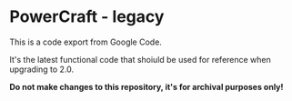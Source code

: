 # PowerCraft - legacy

This is a code export from Google Code.

It's the latest functional code that shoiuld be used for reference when upgrading to 2.0.

**Do not make changes to this repository, it's for archival purposes only!**
